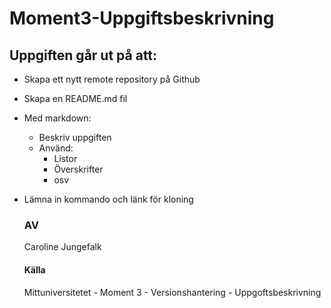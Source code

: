 # Moment3-Uppgiftsbeskrivning

## Uppgiften går ut på att:
* Skapa ett nytt remote repository på Github
* Skapa en README.md fil
* Med markdown:
  * Beskriv uppgiften
  * Använd:
    * Listor
    * Överskrifter
    * osv 
* Lämna in kommando och länk för kloning

  ### AV
  Caroline Jungefalk

  #### Källa
  Mittuniversitetet - Moment 3 - Versionshantering - Uppgoftsbeskrivning
